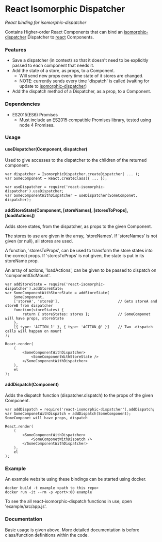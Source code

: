 # React Isomorphic Dispatcher
*React binding for isomorphic-dispatcher*

Contains Higher-order React Components that can bind an [isomorphic-dispatcher](https://github.com/nheyn/isomorphic-dispatcher) Dispatcher to [react](https://facebook.github.io/react/) Components.

### Features
* Save a dispatcher (in context) so that it doesn't need to be explicitly passed to each component that needs it.
* Add the state of a store, as props, to a Component.
	* Will send new props every time state of it stores are changed.
	* NOTE: currently sends every time 'dispatch' is called (waiting for update to [isomorphic-dispatcher](https://github.com/nheyn/isomorphic-dispatcher))
* Add the dispatch method of a Dispatcher, as a prop, to a Component.

### Dependencies
* ES2015(ES6) Promises
	* Must include an ES2015 compatible Promises library, tested using node 4 Promises.

### Usage
#### useDispatcher(Component, dispatcher)
Used to give accesses to the dispatcher to the children of the returned component.
```
var dispatcher = IsomorphicDispatcher.createDispatcher( ... );
var SomeComponent = React.createClass({ ... });

var useDispatcher = require('react-isomorphic-dispatcher').useDispatcher;
var SomeComponentWithDispatcher = useDispatcher(SomeComponet, dispatcher);
```

#### addStoreState(Component, [storeNames], [storesToProps], [loadActions])
Adds store states, from the dispatcher, as props to the given Component.

The stores to use are given in the array, 'storeNames'.
If 'storeNames' is not given (or null), all stores are used.

A function, 'storesToProps', can be used to transform the store states into the correct props.
If 'storesToProps' is not given, the state is put in its storeName prop.

An array of actions, 'loadActions', can be given to be passed to dispatch on 'componentDidMount'.
```
var addStoreState = require('react-isomorphic-dispatcher').addStoreState;
var SomeComponentWithStoreState = addStoreState(
	SomeComponent,
	['storeA', 'storeB'],							// Gets storeA and storeB from dispatcher
	function(storeStates) {
		return { storeStates: stores };				// SomeComponet will have props, storeState
	},
	[{ type: 'ACTION_1' }, { type: 'ACTION_@' }]	// Two .dispatch calls will happen on mount
);

React.render(
	(
		<SomeComponentWithDispatcher>
			<SomeComponentWithStoreState />
		</SomeComponentWithDispatcher>
	),
	el
);
```

#### addDispatch(Component)
Adds the dispatch function (dispatcher.dispatch) to the props of the given Component.
```
var addDispatch = require('react-isomorphic-dispatcher').addDispatch;
var SomeComponetWithDispatch = addDispatch(SomeComponent); SomeComponet will have props, dispatch

React.render(
	(
		<SomeComponentWithDispatcher>
			<SomeComponetWithDispatch />
		</SomeComponentWithDispatcher>
	),
	el
);
```

### Example
An example website using these bindings can be started using docker.
```
docker build -t example <path to this repo>
docker run -it --rm -p <port>:80 example
```
To see the all react-isomorphic-dispatch functions in use, open 'example/src/app.js'.

### Documentation
Basic usage is given above. More detailed documentation is before class/function definitions within the code.
